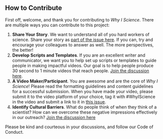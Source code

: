 ## How to Contribute

First off, welcome, and thank you for contributing to *Why I Science*. There are multiple ways you can contribute to this project:

1) **Share Your Story**. We want to understand all of you hard workers of science. Share your story as [part of the issue here](https://github.com/laderast/whyIScience/issues/1). If you can, try and encourage your colleagues to answer as well. The more perspectives, the better!
2) **Develop Scripts and Templates**. If you are an excellent writer and communicator, we want you to help set up scripts or templates to guide people in making impactful videos. Our goal is to help people produce 30 second to 1 minute videos that reach people. [Join the discussion here](https://github.com/laderast/whyIScience/issues/2).
3) **A Video Maker/Participant**. You are awesome and are the core of *Why I Science*! Please read the formatting guidelines and content guidelines for a successful submission. When you have made your video, please submit it to the video platform of your choice, tag it with #WhyIScience in the video and submit a link to it in [this issue](https://github.com/laderast/whyIScience/issues/4).
4) **Identify Cultural Barriers**. What do people think of when they think of a scientist? How can we overcome these negative impressions effectively in our outreach? [Join the discussion here](https://github.com/laderast/whyIScience/issues/3)

Please be kind and courteous in your discussions, and follow our Code of Conduct. 
